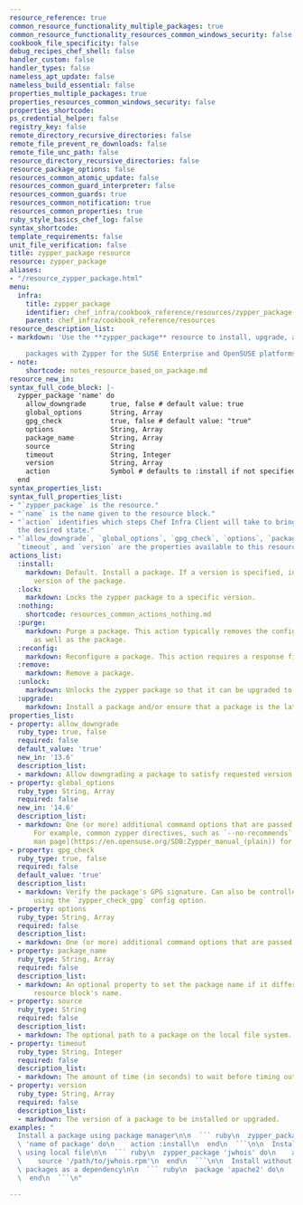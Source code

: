 ```yaml
---
resource_reference: true
common_resource_functionality_multiple_packages: true
common_resource_functionality_resources_common_windows_security: false
cookbook_file_specificity: false
debug_recipes_chef_shell: false
handler_custom: false
handler_types: false
nameless_apt_update: false
nameless_build_essential: false
properties_multiple_packages: true
properties_resources_common_windows_security: false
properties_shortcode: 
ps_credential_helper: false
registry_key: false
remote_directory_recursive_directories: false
remote_file_prevent_re_downloads: false
remote_file_unc_path: false
resource_directory_recursive_directories: false
resource_package_options: false
resources_common_atomic_update: false
resources_common_guard_interpreter: false
resources_common_guards: true
resources_common_notification: true
resources_common_properties: true
ruby_style_basics_chef_log: false
syntax_shortcode: 
template_requirements: false
unit_file_verification: false
title: zypper_package resource
resource: zypper_package
aliases:
- "/resource_zypper_package.html"
menu:
  infra:
    title: zypper_package
    identifier: chef_infra/cookbook_reference/resources/zypper_package zypper_package
    parent: chef_infra/cookbook_reference/resources
resource_description_list:
- markdown: 'Use the **zypper_package** resource to install, upgrade, and remove

    packages with Zypper for the SUSE Enterprise and OpenSUSE platforms.'
- note:
    shortcode: notes_resource_based_on_package.md
resource_new_in: 
syntax_full_code_block: |-
  zypper_package 'name' do
    allow_downgrade      true, false # default value: true
    global_options       String, Array
    gpg_check            true, false # default value: "true"
    options              String, Array
    package_name         String, Array
    source               String
    timeout              String, Integer
    version              String, Array
    action               Symbol # defaults to :install if not specified
  end
syntax_properties_list: 
syntax_full_properties_list:
- "`zypper_package` is the resource."
- "`name` is the name given to the resource block."
- "`action` identifies which steps Chef Infra Client will take to bring the node into
  the desired state."
- "`allow_downgrade`, `global_options`, `gpg_check`, `options`, `package_name`, `source`,
  `timeout`, and `version` are the properties available to this resource."
actions_list:
  :install:
    markdown: Default. Install a package. If a version is specified, install the specified
      version of the package.
  :lock:
    markdown: Locks the zypper package to a specific version.
  :nothing:
    shortcode: resources_common_actions_nothing.md
  :purge:
    markdown: Purge a package. This action typically removes the configuration files
      as well as the package.
  :reconfig:
    markdown: Reconfigure a package. This action requires a response file.
  :remove:
    markdown: Remove a package.
  :unlock:
    markdown: Unlocks the zypper package so that it can be upgraded to a newer version.
  :upgrade:
    markdown: Install a package and/or ensure that a package is the latest version.
properties_list:
- property: allow_downgrade
  ruby_type: true, false
  required: false
  default_value: 'true'
  new_in: '13.6'
  description_list:
  - markdown: Allow downgrading a package to satisfy requested version requirements.
- property: global_options
  ruby_type: String, Array
  required: false
  new_in: '14.6'
  description_list:
  - markdown: One (or more) additional command options that are passed to the command.
      For example, common zypper directives, such as `--no-recommends`. See the [zypper
      man page](https://en.opensuse.org/SDB:Zypper_manual_(plain)) for the full list.
- property: gpg_check
  ruby_type: true, false
  required: false
  default_value: 'true'
  description_list:
  - markdown: Verify the package's GPG signature. Can also be controlled site-wide
      using the `zypper_check_gpg` config option.
- property: options
  ruby_type: String, Array
  required: false
  description_list:
  - markdown: One (or more) additional command options that are passed to the command.
- property: package_name
  ruby_type: String, Array
  required: false
  description_list:
  - markdown: An optional property to set the package name if it differs from the
      resource block's name.
- property: source
  ruby_type: String
  required: false
  description_list:
  - markdown: The optional path to a package on the local file system.
- property: timeout
  ruby_type: String, Integer
  required: false
  description_list:
  - markdown: The amount of time (in seconds) to wait before timing out.
- property: version
  ruby_type: String, Array
  required: false
  description_list:
  - markdown: The version of a package to be installed or upgraded.
examples: "
  Install a package using package manager\n\n  ``` ruby\n  zypper_package\
  \ 'name of package' do\n    action :install\n  end\n  ```\n\n  Install a package\
  \ using local file\n\n  ``` ruby\n  zypper_package 'jwhois' do\n    action :install\n\
  \    source '/path/to/jwhois.rpm'\n  end\n  ```\n\n  Install without using recommend\
  \ packages as a dependency\n\n  ``` ruby\n  package 'apache2' do\n    options '--no-recommends'\n\
  \  end\n  ```\n"

---
```

